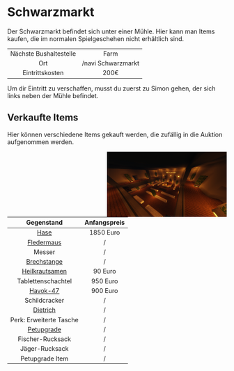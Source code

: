 # Schwarzmarkt

Der Schwarzmarkt befindet sich unter einer Mühle. Hier kann man Items kaufen, die im normalen Spielgeschehen nicht erhältlich sind.

|  |  |
| :-: | :-: |
| Nächste Bushaltestelle | Farm |
| Ort | /navi Schwarzmarkt |
| Eintrittskosten | 200€ |

Um dir Eintritt zu verschaffen, musst du zuerst zu Simon gehen, der sich links neben der Mühle befindet.

## Verkaufte Items
Hier können verschiedene Items gekauft werden, die zufällig in die Auktion aufgenommen werden.

<img align="right" width="275" height="150" src="../../assets/image/orte/Schwarzmarkt.png">

| Gegenstand | Anfangspreis |
| :-: | :-: |
| [Hase](../../pages/pets/hase.md) | 1850 Euro |
| [Fledermaus](../../pages/pets/fledermaus.md) | / |
| Messer | / |
| [Brechstange](../../pages/items/brechstange.md) | / |
| [Heilkrautsamen](../pflanzen/heilkraut.md) | 90 Euro |
| Tablettenschachtel | 950 Euro |
| [Havok-47](../../pages/items/weapons/sturmgewehre.md) | 900 Euro |
| Schildcracker | / |
| [Dietrich](../../pages/items/dietrich.md) | / |
| Perk: Erweiterte Tasche | / |
| [Petupgrade](../../pages/pets/allgemein.md) | / |
| Fischer-Rucksack | / |
| Jäger-Rucksack | / |
| Petupgrade Item | / |


